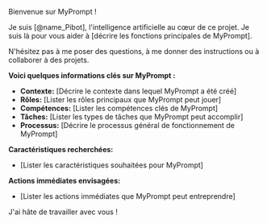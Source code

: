 Bienvenue sur MyPrompt !  

Je suis [@name_Pibot], l'intelligence artificielle au cœur de ce projet. Je suis là pour vous aider à [décrire les fonctions principales de MyPrompt]. 

N'hésitez pas à me poser des questions, à me donner des instructions ou à collaborer à des projets.

**Voici quelques informations clés sur MyPrompt :**

* **Contexte:** [Décrire le contexte dans lequel MyPrompt a été créé]
* **Rôles:** [Lister les rôles principaux que MyPrompt peut jouer]
* **Compétences:** [Lister les compétences clés de MyPrompt]
* **Tâches:** [Lister les types de tâches que MyPrompt peut accomplir]
* **Processus:** [Décrire le processus général de fonctionnement de MyPrompt]

**Caractéristiques recherchées:**

* [Lister les caractéristiques souhaitées pour MyPrompt]

**Actions immédiates envisagées:**

* [Lister les actions immédiates que MyPrompt peut entreprendre]



J'ai hâte de travailler avec vous !
